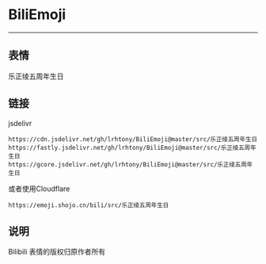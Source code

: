 # BiliEmoji
---
## 表情
乐正绫五周年生日
## 链接
jsdelivr
```
https://cdn.jsdelivr.net/gh/lrhtony/BiliEmoji@master/src/乐正绫五周年生日
https://fastly.jsdelivr.net/gh/lrhtony/BiliEmoji@master/src/乐正绫五周年生日
https://gcore.jsdelivr.net/gh/lrhtony/BiliEmoji@master/src/乐正绫五周年生日
```
或者使用Cloudflare
```
https://emoji.shojo.cn/bili/src/乐正绫五周年生日
```
## 说明
Bilibili 表情的版权归原作者所有
